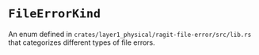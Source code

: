 # `FileErrorKind`

An enum defined in `crates/layer1_physical/ragit-file-error/src/lib.rs` that categorizes different types of file errors.